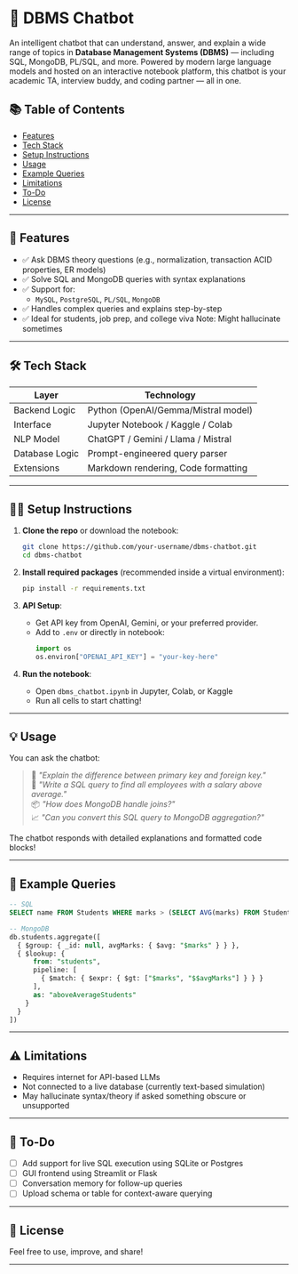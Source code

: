 
# 💬 DBMS Chatbot

An intelligent chatbot that can understand, answer, and explain a wide range of topics in **Database Management Systems (DBMS)** — including SQL, MongoDB, PL/SQL, and more. Powered by modern large language models and hosted on an interactive notebook platform, this chatbot is your academic TA, interview buddy, and coding partner — all in one.

## 📚 Table of Contents

- [Features](#-features)
- [Tech Stack](#-tech-stack)
- [Setup Instructions](#-setup-instructions)
- [Usage](#-usage)
- [Example Queries](#-example-queries)
- [Limitations](#-limitations)
- [To-Do](#-to-do)
- [License](#-license)



---

## 🌟 Features

- ✅ Ask DBMS theory questions (e.g., normalization, transaction ACID properties, ER models)
- ✅ Solve SQL and MongoDB queries with syntax explanations
- ✅ Support for:
  - `MySQL`, `PostgreSQL`, `PL/SQL`, `MongoDB`
- ✅ Handles complex queries and explains step-by-step
- ✅ Ideal for students, job prep, and college viva
  Note: Might hallucinate sometimes

---

## 🛠️ Tech Stack

| Layer          | Technology                             |
|----------------|----------------------------------------|
| Backend Logic  | Python (OpenAI/Gemma/Mistral model)    |
| Interface      | Jupyter Notebook / Kaggle / Colab      |
| NLP Model      | ChatGPT / Gemini / Llama / Mistral     |
| Database Logic | Prompt-engineered query parser         |
| Extensions     | Markdown rendering, Code formatting    |

---

## 🧑‍💻 Setup Instructions

1. **Clone the repo** or download the notebook:
   ```bash
   git clone https://github.com/your-username/dbms-chatbot.git
   cd dbms-chatbot
   ```

2. **Install required packages** (recommended inside a virtual environment):
   ```bash
   pip install -r requirements.txt
   ```

3. **API Setup**:
   - Get API key from OpenAI, Gemini, or your preferred provider.
   - Add to `.env` or directly in notebook:
     ```python
     import os
     os.environ["OPENAI_API_KEY"] = "your-key-here"
     ```

4. **Run the notebook**:
   - Open `dbms_chatbot.ipynb` in Jupyter, Colab, or Kaggle
   - Run all cells to start chatting!

---

## 💡 Usage

You can ask the chatbot:

> 🧠 *"Explain the difference between primary key and foreign key."*  
> 🧮 *"Write a SQL query to find all employees with a salary above average."*  
> 📦 *"How does MongoDB handle joins?"*  
> 📈 *"Can you convert this SQL query to MongoDB aggregation?"*

The chatbot responds with detailed explanations and formatted code blocks!

---

## 💬 Example Queries

```sql
-- SQL
SELECT name FROM Students WHERE marks > (SELECT AVG(marks) FROM Students);

-- MongoDB
db.students.aggregate([
  { $group: { _id: null, avgMarks: { $avg: "$marks" } } },
  { $lookup: {
      from: "students",
      pipeline: [
        { $match: { $expr: { $gt: ["$marks", "$$avgMarks"] } } }
      ],
      as: "aboveAverageStudents"
    }
  }
])
```

---

## ⚠️ Limitations

- Requires internet for API-based LLMs
- Not connected to a live database (currently text-based simulation)
- May hallucinate syntax/theory if asked something obscure or unsupported

---

## 🧠 To-Do

- [ ] Add support for live SQL execution using SQLite or Postgres
- [ ] GUI frontend using Streamlit or Flask
- [ ] Conversation memory for follow-up queries
- [ ] Upload schema or table for context-aware querying

---

## 📄 License

Feel free to use, improve, and share!

---
